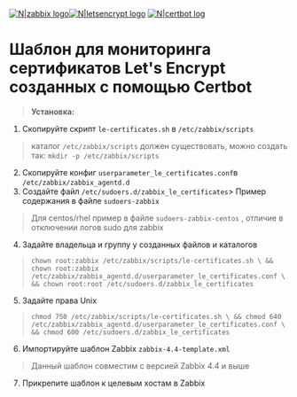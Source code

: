 [![N|zabbix logo](https://hsto.org/webt/zh/cc/wu/zhccwuraecl9ago_v38mczpzfhk.png?v=1)](https://www.zabbix.com/)[![N|letsencrypt logo](https://avatars0.githubusercontent.com/u/9289019?s=200&v=4)](https://github.com/letsencrypt) [![N|certbot log](https://certbot.eff.org/images/Certbot-solid.svg)](https://github.com/certbot/certbot)
# Шаблон для мониторинга сертификатов Let's Encrypt созданных с помощью Certbot

> **Установка:**

 1. Скопируйте скрипт `le-certificates.sh` в `/etc/zabbix/scripts`

> каталог `/etc/zabbix/scripts` должен существовать, можно создать так:
> `mkdir -p /etc/zabbix/scripts`

 2. Скопируйте конфиг  `userparameter_le_certificates.conf`в `/etc/zabbix/zabbix_agentd.d`
 3. Создайте файл `/etc/sudoers.d/zabbix_le_certificates`> Пример содержания в файле `sudoers-zabbix`

> Для centos/rhel пример в файле `sudoers-zabbix-centos` , отличие в отключении логов sudo для zabbix
 4. Задайте владельца и группу у созданных файлов и каталогов
> `chown root:zabbix /etc/zabbix/scripts/le-certificates.sh \
&& chown root:zabbix /etc/zabbix/zabbix_agentd.d/userparameter_le_certificates.conf \
&& chown root:root /etc/sudoers.d/zabbix_le_certificates`
 5. Задайте права Unix
> `chmod 750 /etc/zabbix/scripts/le-certificates.sh \
&& chmod 640 /etc/zabbix/zabbix_agentd.d/userparameter_le_certificates.conf \
&& chmod 600 /etc/sudoers.d/zabbix_le_certificates`
 6. Импортируйте шаблон Zabbix `zabbix-4.4-template.xml`
> Данный шаблон совместим с версией Zabbix 4.4 и выше

 7.  Прикрепите шаблон к целевым хостам в Zabbix
